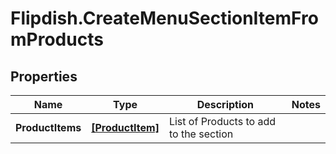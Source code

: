 # Flipdish.CreateMenuSectionItemFromProducts

## Properties
Name | Type | Description | Notes
------------ | ------------- | ------------- | -------------
**ProductItems** | [**[ProductItem]**](ProductItem.md) | List of Products to add to the section | 


